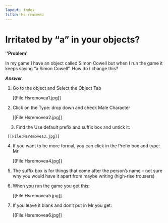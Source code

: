 ```yaml
---
layout: index
title: Hs-removea
---
```


Irritated by “a” in your objects?
=================================

'**'Problem**'

In my game I have an object called Simon Cowell but when I run the game it keeps saying “a Simon Cowell”. How do I change this?

***Answer***

1. Go to the object and Select the Object Tab

     [[File:Hsremovea1.jpg]]

2. Click on the Type: drop down and check Male Character

     [[File:Hsremovea2.jpg]]

  3. Find the Use default prefix and suffix box and untick it:

     [[File:Hsremovea3.jpg]]

4. If you want to be more formal, you can click in the Prefix box and type: Mr

     [[File:Hsremovea4.jpg]]

5. The suffix box is for things that come after the person’s name – not sure why you would have it apart from maybe writing (high-rise trousers)

6. When you run the game you get this:

     [[File:Hsremovea5.jpg]]

7. If you leave it blank and don’t put in Mr you get:

     [[File:Hsremovea6.jpg]]

